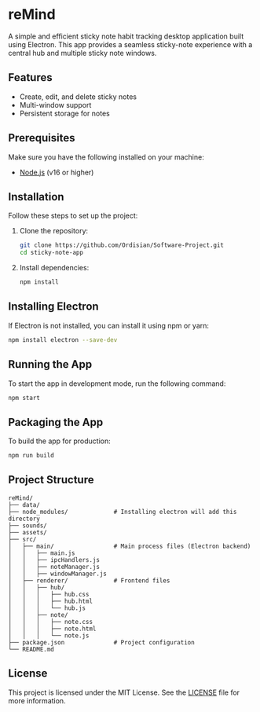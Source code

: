 # reMind

A simple and efficient sticky note habit tracking desktop application built using Electron. This app provides a seamless sticky-note experience with a central hub and multiple sticky note windows.

## Features
- Create, edit, and delete sticky notes
- Multi-window support
- Persistent storage for notes

## Prerequisites
Make sure you have the following installed on your machine:

- [Node.js](https://nodejs.org/) (v16 or higher)

## Installation
Follow these steps to set up the project:

1. Clone the repository:
    ```bash
    git clone https://github.com/Ordisian/Software-Project.git
    cd sticky-note-app
    ```

2. Install dependencies:
    ```bash
    npm install
    ```

## Installing Electron
If Electron is not installed, you can install it using npm or yarn:

```bash
npm install electron --save-dev
```

## Running the App
To start the app in development mode, run the following command:

```bash
npm start
```

## Packaging the App
To build the app for production:

```bash
npm run build
```

## Project Structure
```plaintext
reMind/
├── data/
├── node_modules/             # Installing electron will add this directory
├── sounds/
├── assets/
├── src/
│   ├── main/                 # Main process files (Electron backend)
│   │   ├── main.js           
│   │   ├── ipcHandlers.js    
│   │   ├── noteManager.js    
│   │   ├── windowManager.js  
│   ├── renderer/             # Frontend files
│   │   ├── hub/
│   │   │   ├── hub.css
│   │   │   ├── hub.html
│   │   │   └── hub.js
│   │   ├── note/
│   │   │   ├── note.css
│   │   │   ├── note.html
│   │   │   └── note.js
├── package.json              # Project configuration
└── README.md
```

## License
This project is licensed under the MIT License. See the [LICENSE](LICENSE) file for more information.

